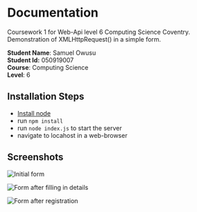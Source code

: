 # Documentation
Coursework 1 for Web-Api level 6 Computing Science Coventry. Demonstration of XMLHttpRequest() in a simple form.

**Student Name**: Samuel Owusu  
**Student Id:** 050919007  
**Course**: Computing Science  
**Level**: 6  

## Installation Steps

 - [Install node](https://nodejs.org/en/download/)
  - run `npm install`
  - run `node index.js` to start the server
  - navigate to locahost in a web-browser

## Screenshots

![Initial form](https://firebasestorage.googleapis.com/v0/b/personal-misc-6252e.appspot.com/o/Screen%20Shot%202022-03-15%20at%203.22.01%20AM.png?alt=media&token=d10f5819-8c58-4487-9cba-6236a381c78e)

![Form after filling in details](https://firebasestorage.googleapis.com/v0/b/personal-misc-6252e.appspot.com/o/Screen%20Shot%202022-03-15%20at%203.22.54%20AM.png?alt=media&token=35e45a2d-21da-4b2a-aa0a-8824728b99c3)

![Form after registration](https://firebasestorage.googleapis.com/v0/b/personal-misc-6252e.appspot.com/o/Screen%20Shot%202022-03-15%20at%203.23.09%20AM.png?alt=media&token=561b1811-7cbf-4055-aa51-50113218bf80)